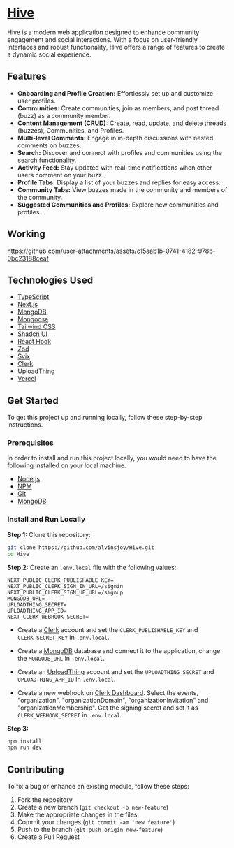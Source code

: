 # [Hive](https://hivebuzz.vercel.app)

Hive is a modern web application designed to enhance community engagement and social interactions. With a focus on user-friendly interfaces and robust functionality, Hive offers a range of features to create a dynamic social experience.

## Features

- **Onboarding and Profile Creation:** Effortlessly set up and customize user profiles.
- **Communities:** Create communities, join as members, and post thread (buzz) as a community member.
- **Content Management (CRUD):** Create, read, update, and delete threads (buzzes), Communities, and Profiles.
- **Multi-level Comments:** Engage in in-depth discussions with nested comments on buzzes.
- **Search:** Discover and connect with profiles and communities using the search functionality.
- **Activity Feed:** Stay updated with real-time notifications when other users comment on your buzz.
- **Profile Tabs:** Display a list of your buzzes and replies for easy access.
- **Community Tabs:** View buzzes made in the community and members of the community.
- **Suggested Communities and Profiles:** Explore new communities and profiles.

## Working

https://github.com/user-attachments/assets/c15aab1b-0741-4182-978b-0bc23188ceaf

## Technologies Used

- [TypeScript](https://www.typescriptlang.org)
- [Next.js](https://nextjs.org)
- [MongoDB](https://www.mongodb.com)
- [Mongoose](https://mongoosejs.com)
- [Tailwind CSS](https://tailwindcss.com)
- [Shadcn UI](https://ui.shadcn.com)
- [React Hook](https://react-hook-form.com)
- [Zod](https://zod.dev)
- [Svix](https://svix.com)
- [Clerk](https://clerk.dev)
- [UploadThing](https://uploadthing.com)
- [Vercel](https://vercel.com)

## Get Started

To get this project up and running locally, follow these step-by-step instructions.

### Prerequisites

In order to install and run this project locally, you would need to have the following installed on your local machine.

- [Node.js](https://nodejs.org)
- [NPM](https://www.npmjs.com)
- [Git](https://git-scm.com)
- [MongoDB](https://www.mongodb.com)

### Install and Run Locally

**Step 1:** Clone this repository:

```bash
git clone https://github.com/alvinsjoy/Hive.git
cd Hive
```

**Step 2:**
Create an `.env.local` file with the following values:

```env
NEXT_PUBLIC_CLERK_PUBLISHABLE_KEY=
NEXT_PUBLIC_CLERK_SIGN_IN_URL=/signin
NEXT_PUBLIC_CLERK_SIGN_UP_URL=/signup
MONGODB_URL=
UPLOADTHING_SECRET=
UPLOADTHING_APP_ID=
NEXT_CLERK_WEBHOOK_SECRET=
```

- Create a [Clerk](https://clerk.dev) account and set the `CLERK_PUBLISHABLE_KEY` and `CLERK_SECRET_KEY` in `.env.local`.

- Create a [MongoDB](https://www.mongodb.com) database and connect it to the application, change the `MONGODB_URL` in `.env.local`.

- Create an [UploadThing](https://uploadthing.com) account and set the `UPLOADTHING_SECRET` and `UPLOADTHING_APP_ID` in `.env.local`.

- Create a new webhook on [Clerk Dashboard](https://dashboard.clerk.dev). Select the events, "organization", "organizationDomain", "organizationInvitation" and "organizationMembership". Get the signing secret and set it as `CLERK_WEBHOOK_SECRET` in `.env.local`.

**Step 3:**

```bash
npm install
npm run dev
```

## Contributing

To fix a bug or enhance an existing module, follow these steps:

1. Fork the repository
2. Create a new branch (`git checkout -b new-feature`)
3. Make the appropriate changes in the files
4. Commit your changes (`git commit -am 'new feature'`)
5. Push to the branch (`git push origin new-feature`)
6. Create a Pull Request
